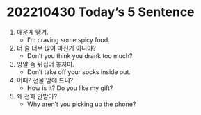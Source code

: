 # 202210430 Today’s 5 Sentence



1. 매운게 땡겨.
   - I’m craving some spicy food.
2. 너 술 너무 많이 마신거 아니야?
   - Don’t you think you drank too much?
3. 양말 좀 뒤집어 놓지마.
   - Don’t take off your socks inside out.
4. 어때? 선물 맘에 드니?
   - How is it? Do you like my gift?
5. 왜 전화 안받아?
   - Why aren’t you picking up the phone?

